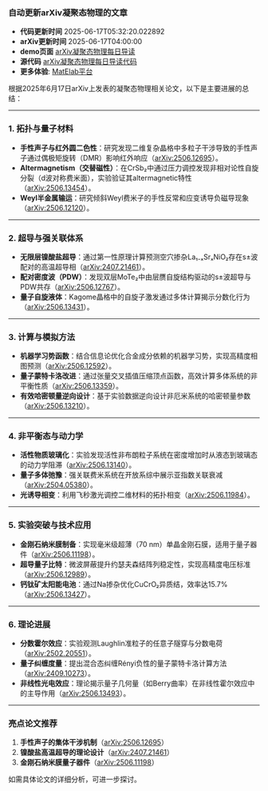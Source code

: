 ### 自动更新arXiv凝聚态物理的文章
  - **代码更新时间** 2025-06-17T05:32:20.022892
  - **arXiv更新时间** 2025-06-17T04:00:00
  - **demo页面** [arXiv凝聚态物理每日导读](https://iopwsy.github.io/arXiv_cond-mat/)
  - **源代码** [arXiv凝聚态物理每日导读代码](https://github.com/iopwsy/arXiv_cond-mat/)
  - **更多体验**: [MatElab平台](https://in.iphy.ac.cn/eln/#/recday)

根据2025年6月17日arXiv上发表的凝聚态物理相关论文，以下是主要进展的总结：

---

### **1. 拓扑与量子材料**
- **手性声子与红外圆二色性**：研究发现二维复杂晶格中多粒子干涉导致的手性声子通过偶极矩旋转（DMR）影响红外响应（[arXiv:2506.12695](https://arxiv.org/abs/2506.12695)）。
- **Altermagnetism（交替磁性）**：在CrSb₂中通过压力调控发现非相对论性自旋分裂（d波对称费米面），实验验证其altermagnetic特性（[arXiv:2506.13454](https://arxiv.org/abs/2506.13454)）。
- **Weyl半金属输运**：研究倾斜Weyl费米子的手性反常和应变诱导负磁导现象（[arXiv:2506.12120](https://arxiv.org/abs/2506.12120)）。

---

### **2. 超导与强关联体系**
- **无限层镍酸盐超导**：通过第一性原理计算预测空穴掺杂La₁₋ₓSrₓNiO₂存在s±波配对的高温超导相（[arXiv:2407.21461](https://arxiv.org/abs/2407.21461)）。
- **配对密度波（PDW）**：发现双层MoTe₂中由层赝自旋结构驱动的s±波超导与PDW共存（[arXiv:2506.12767](https://arxiv.org/abs/2506.12767)）。
- **量子自旋液体**：Kagome晶格中的自旋子激发通过多体计算揭示分数化行为（[arXiv:2506.13431](https://arxiv.org/abs/2506.13431)）。

---

### **3. 计算与模拟方法**
- **机器学习势函数**：结合信息论优化合金成分依赖的机器学习势，实现高精度相图预测（[arXiv:2506.12592](https://arxiv.org/abs/2506.12592)）。
- **量子蒙特卡洛改进**：通过张量交叉插值压缩顶点函数，高效计算多体系统的非平衡性质（[arXiv:2506.13359](https://arxiv.org/abs/2506.13359)）。
- **有效哈密顿量逆向设计**：基于实验数据逆向设计非厄米系统的哈密顿量参数（[arXiv:2506.13210](https://arxiv.org/abs/2506.13210)）。

---

### **4. 非平衡态与动力学**
- **活性物质玻璃化**：实验发现活性非布朗粒子系统在密度增加时从液态到玻璃态的动力学阻滞（[arXiv:2506.13140](https://arxiv.org/abs/2506.13140)）。
- **量子多体弛豫**：强关联费米系统在开放系综中展示亚指数关联衰减（[arXiv:2504.05380](https://arxiv.org/abs/2504.05380)）。
- **光诱导相变**：利用飞秒激光调控二维材料的拓扑相变（[arXiv:2506.11984](https://arxiv.org/abs/2506.11984)）。

---

### **5. 实验突破与技术应用**
- **金刚石纳米膜制备**：实现毫米级超薄（70 nm）单晶金刚石膜，适用于量子器件（[arXiv:2506.11198](https://arxiv.org/abs/2506.11198)）。
- **超导量子比特**：微波屏蔽提升约瑟夫森结阵列稳定性，实现高精度电压标准（[arXiv:2506.12989](https://arxiv.org/abs/2506.12989)）。
- **钙钛矿太阳能电池**：通过Na掺杂优化CuCrO₂异质结，效率达15.7%（[arXiv:2506.13427](https://arxiv.org/abs/2506.13427)）。

---

### **6. 理论进展**
- **分数霍尔效应**：实验观测Laughlin准粒子的任意子隧穿与分数电荷（[arXiv:2502.20551](https://arxiv.org/abs/2502.20551)）。
- **量子纠缠度量**：提出混合态纠缠Rényi负性的量子蒙特卡洛计算方法（[arXiv:2409.10273](https://arxiv.org/abs/2409.10273)）。
- **非线性光电效应**：理论揭示量子几何量（如Berry曲率）在非线性霍尔效应中的主导作用（[arXiv:2506.13493](https://arxiv.org/abs/2506.13493)）。

---

### **亮点论文推荐**
1. **手性声子的集体干涉机制**（[arXiv:2506.12695](https://arxiv.org/abs/2506.12695)）  
2. **镍酸盐高温超导的理论设计**（[arXiv:2407.21461](https://arxiv.org/abs/2407.21461)）  
3. **金刚石纳米膜量子器件**（[arXiv:2506.11198](https://arxiv.org/abs/2506.11198)）  

如需具体论文的详细分析，可进一步探讨。